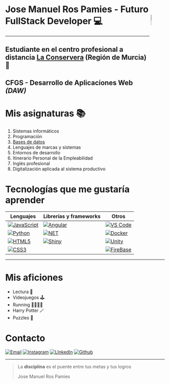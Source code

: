 # Jose Manuel Ros Pamies - Futuro FullStack Developer 💻 <img src="https://sdk.bitmoji.com/render/panel/a3be7021-1e41-4872-9df9-cef7d0b284f2-0417c5d4-0704-4331-8363-15b9a7038255-v1.png?transparent=1&palette=1" width=9% align=right />
---
## Estudiante en el centro profesional a distancia [La Conservera](https://sites.google.com/view/fplaconservera/ies-los-albares-de-cieza?authuser=0) (Región de Murcia) 🏫

## CFGS - Desarrollo de Aplicaciones Web *(DAW)*

# **Mis asignaturas** 📚

1. Sistemas informáticos
2. Programación
3. [Bases de datos](https://ead.murciaeduca.es/course/view.php?id=11656)
4. Lenguajes de marcas y sistemas
5. Entornos de desarrollo
6. Itinerario Personal de la Empleabilidad
7. Inglés profesional
8. Digitalización aplicada al sistema productivo

# Tecnologías que me gustaría aprender

| **Lenguajes**               | **Librerías y frameworks**  | **Otros**                   |
|-------------------------|-------------------------|-------------------------|
[![JavaScript](https://img.shields.io/badge/JavaScript-323330?style=for-the-badge&logo=javascript&logoColor=F7DF1E)](https://www.w3schools.com/js/default.asp)|[![Angular](https://img.shields.io/badge/Angular-DD0031?style=for-the-badge&logo=angular&logoColor=white)](https://angular.dev/tools/libraries/creating-libraries)| [![VS Code](https://img.shields.io/badge/VisualStudioCode-323330?style=for-the-badge&logo=visualstudiocode&logoColor=F7DF1E)](https://code.visualstudio.com/)
[![Python](https://img.shields.io/badge/Python-FFD43B?style=for-the-badge&logo=python&logoColor=306998)](https://www.python.org/)|[![NET](https://img.shields.io/badge/.NET-512BD4?style=for-the-badge&logo=dotnet&logoColor=white)](https://dotnet.microsoft.com/) |[![Docker](https://img.shields.io/badge/Docker-2CA5E0?style=for-the-badge&logo=docker&logoColor=white)](https://www.docker.com/)
[![HTML5](https://img.shields.io/badge/HTML5-E34F26?style=for-the-badge&logo=html5&logoColor=white)](https://developer.mozilla.org/en-US/docs/Glossary/HTML5)| [![Shiny](https://img.shields.io/badge/Shiny-02569B?style=flat&logo=rstudio&logoColor=white)](https://shiny.rstudio.com/) | [![Unity](https://img.shields.io/badge/Unity-black?style=for-the-badge&logo=unity)](https://unity.com/es)
[![CSS3](https://img.shields.io/badge/CSS3-1572B6?style=for-the-badge&logo=css3&logoColor=white)](https://desarrolloweb.com/manuales/css3.html)| |[![FireBase](https://img.shields.io/badge/firebase-ffca28?style=for-the-badge&logo=firebase&logoColor=black)](https://firebase.google.com/?hl=es-419)

---

# Mis aficiones

- Lectura 📕
- Videojuegos 🕹️
- Running 🏃🏻‍♂️‍➡️
- Harry Potter 🪄
- Puzzles 🧩

# **Contacto**

[![Email](https://img.shields.io/badge/e‑mail-D14836.svg)](13765531@alu.murciaeduca.es)
[![Instagram](https://img.shields.io/badge/instagram-E4405F.svg)](https://www.instagram.com/joserosp25)
[![LInkedIn](https://img.shields.io/badge/linkedin-0077B5.svg)](https://es.linkedin.com/in/jose-manuel-ros-pamies-8031b4207)
[![Github](https://img.shields.io/badge/-Github-181717?style=flat-square&logo=GitHub&logoColor=white)](https://github.com/joseros1)

---

> La **disciplina** es el puente entre tus metas y tus logros
> >
> Jose Manuel Ros Pamies



  

